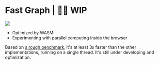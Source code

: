 # Fast Graph | 👷‍♂️ WIP

![](https://i.ibb.co/pZwgrML/image.png)

- Optimized by WASM
- Experimenting with parallel computing inside the browser

Based on [a rough benchmark](./benchmark/README.md), it's at least 3x faster than the other implementations, running on a single thread. It's still under developing and optimization.
